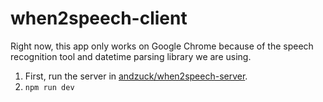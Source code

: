 # when2speech-client

Right now, this app only works on Google Chrome because of the speech recognition tool and datetime parsing library we are using.

1. First, run the server in [andzuck/when2speech-server](https://github.com/andzuck/when2speech-server).
2. `npm run dev`
